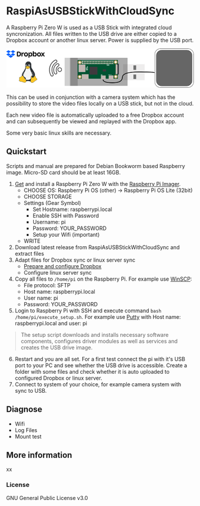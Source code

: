 # RaspiAsUSBStickWithCloudSync

A Raspberry Pi Zero W is used as a USB Stick with integrated cloud syncronization. All files written to the USB drive are either copied to a Dropbox account or another linux server. Power is supplied by the USB port. 

![Overview pic](doc/img/overview.png)


This can be used in conjunction with a camera system which has the possibility to store the video files locally on a USB stick, but not in the cloud.

Each new video file is automatically uploaded to a free Dropbox account and can subsequently be viewed and replayed with the Dropbox app.

Some very basic linux skills are necessary.

## Quickstart
Scripts and manual are prepared for Debian Bookworm based Raspberry image. Micro-SD card should be at least 16GB. 
1. [Get](https://rpilocator.com/) and install a Raspberry Pi Zero W with the [Raspberry Pi Imager](https://www.raspberrypi.com/software/). 
    - CHOOSE OS: Raspberry Pi OS (other) -> Raspberry Pi OS Lite (32bit)
    - CHOOSE STORAGE
    - Settings (Gear Symbol)
        - Set Hostname: raspberrypi.local
        - Enable SSH with Password
        - Username: pi
        - Password: YOUR_PASSWORD
        - Setup your Wifi (important)
    - WRITE
2. Download latest release from RaspiAsUSBStickWithCloudSync and extract files
3. Adapt files for Dropbox sync or linux server sync
    - [Prepare and configure Dropbox](doc/dropbox.md)
    - Configure linux server sync
4. Copy all files to `/home/pi` on the Raspberry Pi. For example use [WinSCP](https://winscp.net/eng/download.php):
    - File protocol: SFTP
    - Host name: raspberrypi.local
    - User name: pi
    - Password: YOUR_PASSWORD
5. Login to Raspberry Pi with SSH and execute command `bash /home/pi/execute_setup.sh`.
For example use [Putty](https://www.chiark.greenend.org.uk/~sgtatham/putty/latest.html) with Host name: raspberrypi.local and user: pi
> The setup script downloads and installs necessary software components, configures driver modules as well as services and creates the USB drive image.
6. Restart and you are all set. For a first test connect the pi with it's USB port to your PC and see whether the USB drive is accessible. Create a folder with some files and check whether it is auto uploaded to configured Dropbox or linux server.
7. Connect to system of your choice, for example camera system with sync to USB.



## Diagnose
- Wifi
- Log Files
- Mount test

## More information
xx

### License
GNU General Public License v3.0

